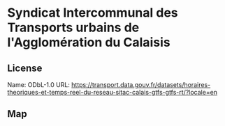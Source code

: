 # Syndicat Intercommunal des Transports urbains de l'Agglomération du Calaisis
    
## License

Name: ODbL-1.0
URL: https://transport.data.gouv.fr/datasets/horaires-theoriques-et-temps-reel-du-reseau-sitac-calais-gtfs-gtfs-rt/?locale=en

## Map

<WorldMap topic="Syndicat_Intercommunal_des_Transports_urbains_de_lAgglomeration_du_Calaisis/vehicle_positions/#" />
